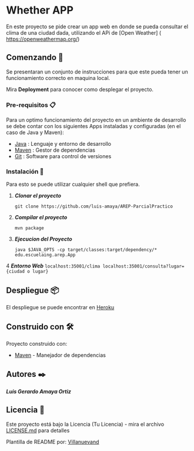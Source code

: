 # Whether APP

En este proyecto se pide crear un app web en donde se pueda consultar el clima de una ciudad dada, utilizando el APi de  [Open Weather] ( https://openweathermap.org/)

## Comenzando 🚀

Se presentaran un conjunto de instrucciones para que este pueda tener un funcionamiento correcto en maquina local.

Mira **Deployment** para conocer como desplegar el proyecto.


### Pre-requisitos 📋

Para un optimo funcionamiento del proyecto en un ambiente de desarrollo se debe contar con los siguientes Apps instaladas y configuradas (en el caso de Java y Maven):

- [Java](https://www.java.com/es/download/ie_manual.jsp) : Lenguaje y entorno de desarrollo
- [Maven](https://maven.apache.org/) : Gestor de dependencias
- [Git](https://git-scm.com/) : Software para control de versiones

### Instalación 🔧

Para esto se puede utilizar cualquier shell que prefiera.

1. ***Clonar el proyecto***
    ```
    git clone https://github.com/luis-amaya/AREP-ParcialPractico
    ```

2. ***Compilar el proyecto***
   ````
   mvn package
   ````
3. ***Ejecucion del Proyecto***
   ````
   java $JAVA_OPTS -cp target/classes:target/dependency/* edu.escuelaing.arep.App
   ````
4 ***Entorno Web***
    ````
    localhost:35001/clima
    localhost:35001/consulta?lugar={ciudad o lugar}
    ````
## Despliegue 📦

El despliegue se puede encontrar en [Heroku](https://areptallerconocimientos.herokuapp.com/)

## Construido con 🛠️
Proyecto construido con:

* [Maven](https://maven.apache.org/) - Manejador de dependencias



## Autores ✒️

***Luis Gerardo Amaya Ortiz***

## Licencia 📄

Este proyecto está bajo la Licencia (Tu Licencia) - mira el archivo [LICENSE.md](LICENSE.md) para detalles


Plantilla de README por: [Villanuevand](https://github.com/Villanuevand) 

